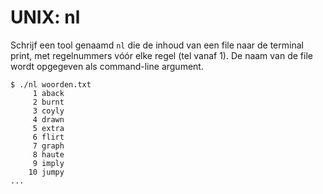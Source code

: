 # UNIX: nl

Schrijf een tool genaamd `nl` die de inhoud van een file naar de terminal print, met regelnummers vóór elke regel (tel vanaf 1). De naam van de file wordt opgegeven als command-line argument.

    $ ./nl woorden.txt
         1 aback
         2 burnt
         3 coyly
         4 drawn
         5 extra
         6 flirt
         7 graph
         8 haute
         9 imply
        10 jumpy
    ...
